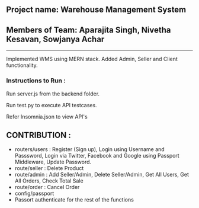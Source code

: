 ## Project name: Warehouse Management System
## Members of Team: Aparajita Singh, Nivetha Kesavan, Sowjanya Achar
-----------------------------------------------------------------------

Implemented WMS using MERN stack. 
Added Admin, Seller and Client functionality. 

### Instructions to Run : 

Run server.js from the backend folder. 

Run test.py to execute API testcases. 

Refer Insomnia.json to view API's


## CONTRIBUTION :
- routers/users : Register (Sign up), Login using Username and Passsword, Login via Twitter, Facebook and Google using Passport Middleware, Update Password.
- route/seller : Delete Product
- route/admin : Add Seller/Admin, Delete Seller/Admin, Get All Users, Get All Orders, Check Total Sale
- route/order : Cancel Order
- config/passport
- Passort authenticate for the rest of the functions
